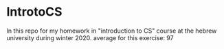 # IntrotoCS
In this repo for my homework in "introduction to CS" course at the hebrew university during winter 2020. average for this exercise: 97

